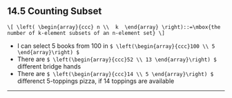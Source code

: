 ## 14.5 Counting Subset

`\[
\left(
\begin{array}{ccc}
      n \\ 
      k 
\end{array}
\right)::=\mbox{the number of k-element subsets of an n-element set}
\]`

* I can select 5 books from 100 in
`$ \left(\begin{array}{ccc}100 \\ 5 \end{array}\right) $`
* There are 
`$ \left(\begin{array}{ccc}52 \\ 13 \end{array}\right) $` different bridge hands
* There are 
`$ \left(\begin{array}{ccc}14 \\ 5 \end{array}\right) $` differenct 5-toppings pizza, if 14 toppings are available

---
